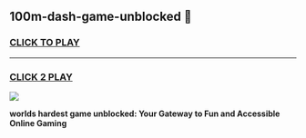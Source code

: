 
## 100m-dash-game-unblocked 👋
<h3>
<a href="https://premium.freeplayer.one?title=100m-dash-game-unblocked&ref=14F">CLICK TO PLAY</a></h3>
<hr>

<h3>
<a href="https://premium.freeplayer.one?title=100m-dash-game-unblocked&ref=14F">CLICK 2 PLAY</a>
  
</h3>

<a href="https://premium.freeplayer.one?title=100m-dash-game-unblocked&ref=12F/"><img src="https://clearcache.store/games.png"></a>


**worlds hardest game unblocked: Your Gateway to Fun and Accessible Online Gaming**
